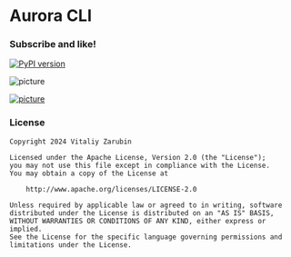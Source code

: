 # Aurora CLI

### Subscribe and like! <img src="https://github.com/keygenqt/aurora-cli/blob/main/data/star.gif" width="16px"/>

[![PyPI version](https://img.shields.io/badge/test_pyp_package-3.0.0.22-blue)](https://test.pypi.org/project/aurora-cli/)

![picture](https://github.com/keygenqt/aurora-cli/blob/v3/data/images/banner/banner_1000.png?raw=true)

[![picture](https://github.com/keygenqt/aurora-cli/blob/v3/data/common/btn_more.png?raw=true)](https://aurora-cli.keygenqt.com/)

### License

```
Copyright 2024 Vitaliy Zarubin

Licensed under the Apache License, Version 2.0 (the "License");
you may not use this file except in compliance with the License.
You may obtain a copy of the License at

    http://www.apache.org/licenses/LICENSE-2.0

Unless required by applicable law or agreed to in writing, software
distributed under the License is distributed on an "AS IS" BASIS,
WITHOUT WARRANTIES OR CONDITIONS OF ANY KIND, either express or implied.
See the License for the specific language governing permissions and
limitations under the License.
```
